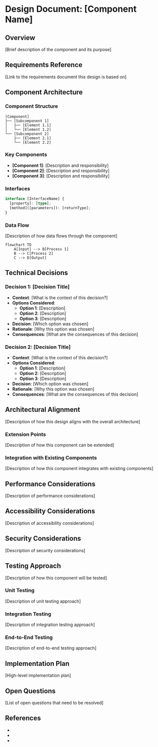 # Design Document: [Component Name]

## Overview
[Brief description of the component and its purpose]

## Requirements Reference
[Link to the requirements document this design is based on]

## Component Architecture

### Component Structure
```
[Component]
├── [Subcomponent 1]
│   ├── [Element 1.1]
│   └── [Element 1.2]
└── [Subcomponent 2]
    ├── [Element 2.1]
    └── [Element 2.2]
```

### Key Components
- **[Component 1]**: [Description and responsibility]
- **[Component 2]**: [Description and responsibility]
- **[Component 3]**: [Description and responsibility]

### Interfaces
```typescript
interface [InterfaceName] {
  [property]: [type];
  [method]([parameters]): [returnType];
}
```

### Data Flow
[Description of how data flows through the component]

```mermaid
flowchart TD
    A[Input] --> B[Process 1]
    B --> C[Process 2]
    C --> D[Output]
```

## Technical Decisions

### Decision 1: [Decision Title]
- **Context**: [What is the context of this decision?]
- **Options Considered**:
  - **Option 1**: [Description]
  - **Option 2**: [Description]
  - **Option 3**: [Description]
- **Decision**: [Which option was chosen]
- **Rationale**: [Why this option was chosen]
- **Consequences**: [What are the consequences of this decision]

### Decision 2: [Decision Title]
- **Context**: [What is the context of this decision?]
- **Options Considered**:
  - **Option 1**: [Description]
  - **Option 2**: [Description]
  - **Option 3**: [Description]
- **Decision**: [Which option was chosen]
- **Rationale**: [Why this option was chosen]
- **Consequences**: [What are the consequences of this decision]

## Architectural Alignment
[Description of how this design aligns with the overall architecture]

### Extension Points
[Description of how this component can be extended]

### Integration with Existing Components
[Description of how this component integrates with existing components]

## Performance Considerations
[Description of performance considerations]

## Accessibility Considerations
[Description of accessibility considerations]

## Security Considerations
[Description of security considerations]

## Testing Approach
[Description of how this component will be tested]

### Unit Testing
[Description of unit testing approach]

### Integration Testing
[Description of integration testing approach]

### End-to-End Testing
[Description of end-to-end testing approach]

## Implementation Plan
[High-level implementation plan]

## Open Questions
[List of open questions that need to be resolved]

## References
- [Reference 1]: [Description]
- [Reference 2]: [Description]
- [Reference 3]: [Description]

